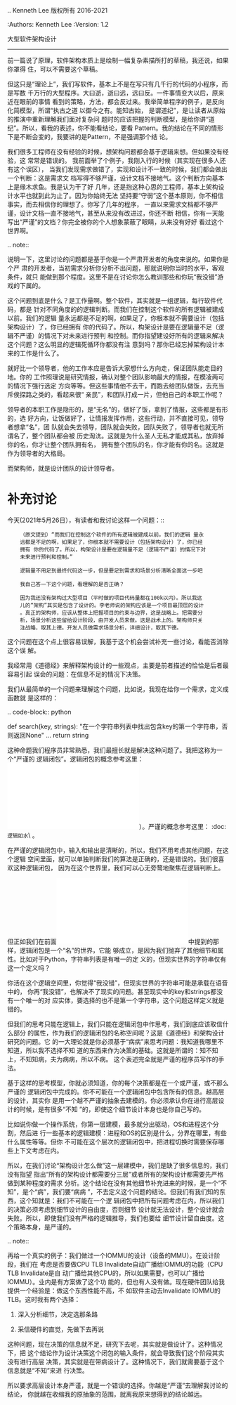 .. Kenneth Lee 版权所有 2016-2021

:Authors: Kenneth Lee
:Version: 1.2

大型软件架构设计
*******************

前一篇说了原理，软件架构本质上是绘制一幅复杂素描所打的草稿，我还说，如果你罩得
住，可以不需要这个草稿。


但这只是“理论上”，我们写软件，基本上不是在写只有几千行的代码的小程序，而是写数
千万行的大型程序。大曰逝，逝曰远，远曰反。一件事情变大以后，原来近在眼前的事情
看到的策略，方法，都会反过来。我举简单程序的例子，是反向化简模型，所谓“执古之道
以御今之有。能知古始， 是谓道纪”，是让读者从原始的推演中重新理解我们面对复杂问
题时的应该把握的判断模型，是给你讲“道纪”。所以，看我的表述，你不能看结论，要看
Pattern。我的结论在不同的情形下是不断会变的，我要讲的是Pattern，不是强调那个结
论。

我们很多工程师在没有经验的时候，想架构问题都会基于逻辑来想。但如果没有经验，这
常常是错误的。 我前面举了个例子，我刚入行的时候（其实现在很多人还有这个误区），
当我们发现需求做错了，实现和设计不一致的时候，我们都会做出一个判断：这是需求文
档写得不够严谨，设计文档不接地气。这个判断方向基本上是缘木求鱼。我是认为干了好
几年，还是抱这种心思的工程师，基本上架构设计水平也就到此为止了。因为你始终无法
坚持要“守弱”这个基本原则，你不相信事实，而去相信你的理想了。你写了几年的程序，
一直以来需求文档都不够严谨，设计文档一直不接地气，甚至从来没有改进过，你还不断
相信，你有一天能写出“严谨”的文档？你完全被你的个人想象蒙蔽了眼睛，从来没有好好
看过这个世界啊。

.. note::

   说明一下，这里讨论的问题都是基于你是一个严肃开发者的角度来说的。如果你是个严
   肃的开发者，当初需求分析你分析不出问题，那就说明你当时的水平，客观条件，就只
   能做到那个程度。这里不是在讨论你怎么教训那些和你玩“我没错”游戏的下属的。

这个问题到底是什么？是工作量啊。整个软件，其实就是一组逻辑，每行软件代码，都是
针对不同角度的的逻辑判断。而我们在控制这个软件的所有逻辑被建成以前。我们的逻辑
量永远都是不足的啊，如果足了，你根本就不需要设计（包括架构设计）了，你已经拥有
你的代码了。所以，构架设计是要在逻辑量不足（逻辑不严谨）的情况下对未来进行预判
和控制。而你指望建设好所有的逻辑来解决这个问题？这么明显的逻辑死循环你都没有注
意到吗？那你已经忘掉架构设计本来的工作是什么了。

就好比一个领导者，他的工作本应是告诉大家想什么方向走，保证团队能走目的地。你的
工作照理说是研究情报，确认对整个团队影响最大的情报，在模凌两可的情况下强行选定
方向等等。但这些事情他不去干，而跑去给团队做饭，去充当斥侯探路之类的，看起来很“
亲民”，和团队打成一片，但他自己的本职工作呢？

领导者的本职工作是隐形的，是“无名”的，做好了饭，拿到了情报，这些都是有形的，选
好方向，让饭做好了，让情报发挥作用，这些行动，并不直接可见，领导者想拿“名”，团
队就会失去领导，团队就会失败，团队失败了，领导者也就无所谓名了，整个团队都会被
历史淘汰。这就是为什么圣人无私才能成其私，放弃掉你的名，你才让整个团队拥有名，
拥有整个团队的名，你才能有你的名。这就是作为领导者的大格局。

而架构师，就是设计团队的设计领导者。


补充讨论
==========

今天(2021年5月26日），有读者和我讨论这样一个问题：::

        （原文提到）“而我们在控制这个软件的所有逻辑被建成以前。我们的逻辑 量永
        远都是不足的啊，如果足了，你根本就不需要设计（包括架构设计）了，你已经
        拥有 你的代码了。所以，构架设计是要在逻辑量不足（逻辑不严谨）的情况下对
        未来进行预判和控制。”

        逻辑量不用足到最终代码这一步，但是要足到需求和场景分析清晰全面这一步吧

        我自己答一下这个问题，看理解的是否正确？

        因为我还没有架构过大型项目（平时做的项目代码量都在100k以内）。所以我这
        儿的“架构”其实是包含了设计的。李老师说的架构应该是一个项目最顶层的设计
        。真正的架构师，应该从整体上把握项目的约束与边界，这是战略上。把需要分
        析，场景分析这些留给设计阶段，由开发人员来做。这是战术上的。架构师只关
        注战略，取其上德。开发人员做需求场景分析，详细设计，取其下德。

这个问题在这个点上很容易误解，我基于这个机会尝试补充一些讨论，看能否消除这个误
解。

我经常用《道德经》来解释架构设计的一些观点，主要是前者描述的恰恰是后者最容易引起
误会的问题：在信息不足的情况下决策。

我们从最简单的一个问题来理解这个问题，比如说，我现在给你一个需求，定义成函数就
是这样的：

.. code-block:: python

   def search(key, strings):
        "在一个字符串列表中找出包含key的第一个字符串，否则返回None"
        ...
        return string

这种命题我们程序员非常熟悉，我们最擅长就是解决这种问题了。我把这称为一个“严谨的
逻辑闭包”。逻辑闭包的概念参考这里：![](逻辑闭包.md)）。严谨的概念参考这里：
:doc:`逻辑如水`\ 。

在严谨的逻辑闭包中，输入和输出是清晰的，所以，我们不用考虑其他问题，在这个逻辑
空间里面，就可以单独判断我们的算法是正确的，还是错误的。我们很喜欢这种逻辑闭包，
因为在这个世界里，我们可以心无旁鹜地聚焦在逻辑判断上。

但正如我们在前面![](逻辑如水.md)中提到的那样，逻辑闭包是一个“名”的世界，它能
够成立，是因为我们抛弃了其他细节和属性。比如对于Python，字符串列表是有唯一的定
义的，但现实世界的字符串仅有这一个定义吗？

你活在这个逻辑空间里，你觉得“我没错”，但现实世界的字符串可能是承载在语音中的，
你再“我没错”，也解决不了现实的问题。甚至现实中的key和strings都没有一个唯一的对
应实体，要选择的也不是第一个字符串，这个问题这样定义就是错的。

但我们的思考只能在逻辑上，我们只能在逻辑闭包中作思考，我们到底应该取信什么部分
的属性，作为我们的逻辑闭包的名称空间呢？这是《道德经》和架构设计研究的问题。它
的一大理论就是你必须基于“病病”来思考问题：我知道我哪里不知道，所以我不选择不知
道的东西来作为决策的基础。这就是所谓的：知不知上，不知知病，夫为病病，所以不病。
这个表述完全就是严谨的程序员写作的手法。

基于这样的思考模型，你就必须知道，你的每个决策都是在一个或严谨，或不那么严谨的
逻辑闭包中完成的。你不可能在一个逻辑闭包中包含所有的信息。越高层的设计，其实你
是用一个越不严谨的抽象去建模的。你必须承认你在进行高层设计的时候，是有很多“不知
”的，即使这个细节设计本身也是你自己写的。

比如说你做一个操作系统，你第一层建模，最多就分出驱动，OS和进程这个分割，然后进
行一些基本的逻辑建模：进程和OS的区别是什么，分界在哪里，有些什么属性等等。但你
不可能在这个层次的逻辑闭包中，把进程切换时需要保存哪些上下文考虑在内。

所以，在我们讨论“架构设计怎么做”这一层建模中，我们是缺了很多信息的，我们没有指望
指出“所有的架构设计都需要分三层”或者所有的架构设计都需要先严格做到某种程度的需求
分析。这个结论在没有其他细节补充进来的时候，是一个“不知”，是个“病”，我们要“病病
”，不去定义这个问题的结论。但我们有我们知的东西，这个知就是：我们不可能在一个逻
辑闭包中把所有问题考虑在内，所以我们的决策必须考虑到细节设计的自由度，否则细节
设计就无法设计，整个设计就会失败。所以，即使我们没有严格的逻辑推导，我们也要给
细节设计留自由度。这个策略本身，是严谨的。

.. note::

   再给一个真实的例子：我们做过一个IOMMU的设计（设备的MMU）。在设计阶段，我们在
   考虑是否要做CPU TLB Invalidate自动广播给IOMMU的功能（CPU TLB Invalidate是自
   动广播给其他CPU的，所以如果需要，也可以广播给IOMMU）。业内是有方案做了这个功
   能的，但也有人没有做。现在硬件团队给我提供一个经验是：做这个东西性能不高，不
   如软件主动去Invalidate IOMMU的TLB。这时我有两个选择：

   1. 深入分析细节，决定选那条路

   2. 采信硬件的直觉，先做下去再说

   这种问题，现在决策的信息就不足，研究下去呢，其实就是做设计了。这种情况下，把
   这个结论作为设计决策这个闭包的输入条件，就会导致我们这个阶段其实没有进行高层
   决策，其实就是在带病设计了。这种情况下，我们就需要基于这个信息就是“不知”来进
   行决策。

所以要求高层设计本身严谨，就是一个错误的选择。你越是“严谨”去理解我讨论的结论，
你就越在收缩我的原抽象的范围，就离我原来想得到的结论越远。
